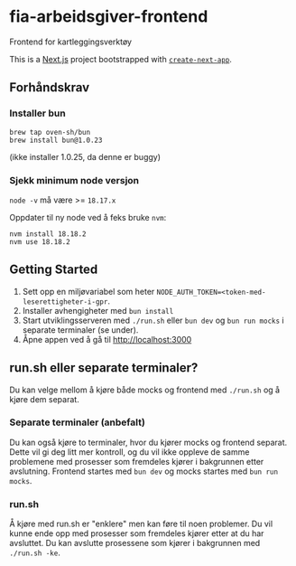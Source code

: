 # fia-arbeidsgiver-frontend

Frontend for kartleggingsverktøy

This is a [Next.js](https://nextjs.org/) project bootstrapped with [`create-next-app`](https://github.com/vercel/next.js/tree/canary/packages/create-next-app).

## Forhåndskrav

### Installer bun

```shell
brew tap oven-sh/bun
brew install bun@1.0.23
```

(ikke installer 1.0.25, da denne er buggy)

### Sjekk minimum node versjon

`node -v` må være >= `18.17.x`

Oppdater til ny node ved å feks bruke `nvm`:

```shell
nvm install 18.18.2
nvm use 18.18.2
```

## Getting Started

1. Sett opp en miljøvariabel som heter `NODE_AUTH_TOKEN=<token-med-leserettigheter-i-gpr`.
2. Installer avhengigheter med `bun install`
3. Start utviklingsserveren med `./run.sh` eller `bun dev` og `bun run mocks` i separate terminaler (se under).
4. Åpne appen ved å gå til [http://localhost:3000](http://localhost:3000)

## run.sh eller separate terminaler?

Du kan velge mellom å kjøre både mocks og frontend med `./run.sh` og å kjøre dem separat.

### Separate terminaler (anbefalt)

Du kan også kjøre to terminaler, hvor du kjører mocks og frontend separat. Dette vil gi deg litt mer kontroll, og du vil ikke oppleve de samme problemene med prosesser som fremdeles kjører i bakgrunnen etter avslutning.
Frontend startes med `bun dev` og mocks startes med `bun run mocks`.

### run.sh

Å kjøre med run.sh er "enklere" men kan føre til noen problemer. Du vil kunne ende opp med prosesser som fremdeles kjører etter at du har avsluttet.
Du kan avslutte prosessene som kjører i bakgrunnen med `./run.sh -ke`.
